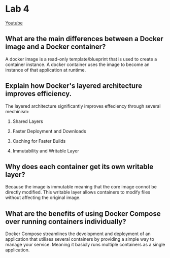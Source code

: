 # Lab 4

[Youtube](https://youtu.be/9-VKSEzFUEU)

## What are the main differences between a Docker image and a Docker container?

A docker image is a read-only template/blueprint that is used to create a container instance. A docker container uses the image to become an instance of that application at runtime.

## Explain how Docker's layered architecture improves efficiency.

The layered architecture significantly improves effeciency through several mechinism:

1. Shared Layers

2. Faster Deployment and Downloads

3. Caching for Faster Builds

4. Immutability and Writable Layer

## Why does each container get its own writable layer?

Because the image is immutable meaning that the core image connot be directly modified. This writable layer allows containers to modify files without affecting the original image.

## What are the benefits of using Docker Compose over running containers individually?

Docker Compose streamlines the devolopment and deployment of an application that utilises several containers by providing a simple way to manage your service. Meaning it basicly runs multiple containers as a single application.
